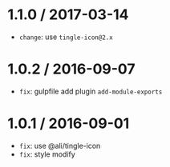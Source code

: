 1.1.0 / 2017-03-14
=================
 * `change`: use `tingle-icon@2.x`


1.0.2 / 2016-09-07
==================
 * `fix`: gulpfile add plugin `add-module-exports`

1.0.1 / 2016-09-01
==================
 * `fix`: use @ali/tingle-icon
 * `fix`: style modify
